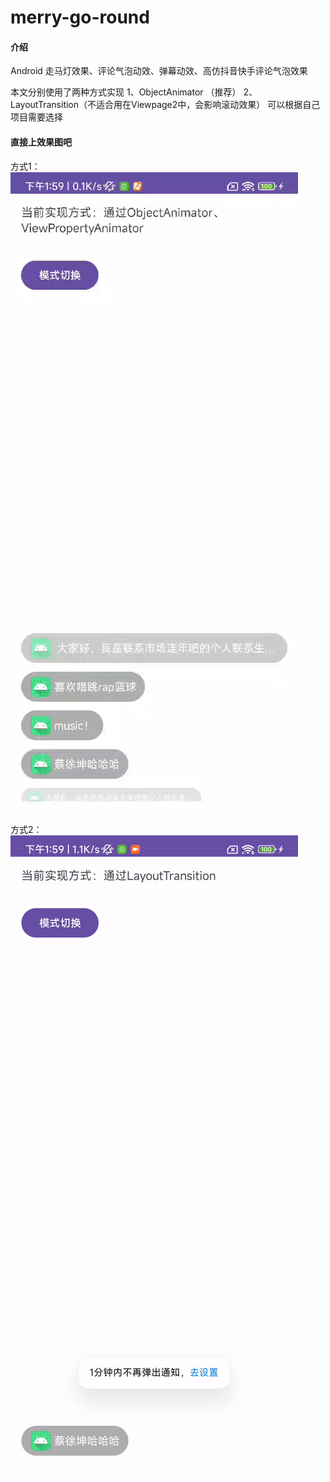 # merry-go-round

#### 介绍
Android 走马灯效果、评论气泡动效、弹幕动效、高仿抖音快手评论气泡效果

本文分别使用了两种方式实现
1、ObjectAnimator （推荐）
2、LayoutTransition（不适合用在Viewpage2中，会影响滚动效果）
可以根据自己项目需要选择

#### 直接上效果图吧
方式1：
![gif1.gif](./gif/gif1.gif)

方式2：
![gif2.gif](./gif/gif2.gif)
